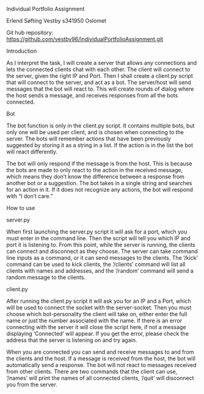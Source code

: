 Individual Portfolio Assignment

Erlend Søfting Vestby
s341950
Oslomet

Git hub repository:
https://github.com/vestby96/IndividualPortfolioAssignment.git


Introduction

As I interpret the task, I will create a server that allows any connections and lets the connected clients chat with each other. The client will connect to the server, given the right IP and Port. Then I shall create a client.py script that will connect to the server, and act as a bot. The server/host will send messages that the bot will react to. This will create rounds of dialog where the host sends a message, and receives responses from all the bots connected.

Bot

The bot function is only in the client.py script. It contains multiple bots, but only one will be used per client, and is chosen when connecting to the server. The bots will remember actions that have been previously suggested by storing it as a string in a list. If the action is in the list the bot will react differently.

The bot will only respond if the message is from the host. This is because the bots are made to only react to the action in the received message, which means they don’t know the difference between a response from another bot or a suggestion.
The bot takes in a single string and searches for an action in it. If it does not recognize any actions, the bot will respond with “I don’t care.” 

How to use

server.py

When first launching the server.py script it will ask for a port, which you must enter in the command line. Then the script will tell you which IP and port it is listening to. From this point, while the server is running, the clients can connect and disconnect as they choose. 
The server can take command line inputs as a command, or it can send messages to the clients. The ‘/kick’ command can be used to kick clients, the ‘/clients’ command will list all clients with names and addresses, and the ‘/random’ command will send a random message to the clients.

client.py

After running the client.py script it will ask you for an IP and a Port, which will be used to connect the socket with the server-socket. Then you must choose which bot-personality the client will take on, either enter the full name or just the number associated with the name. If there is an error connecting with the server it will close the script here, if not a message displaying ‘Connected’ will appear. If you get the error, please check the address that the server is listening on and try again.

When you are connected you can send and receive messages to and from the clients and the host. If a message is received from the host, the bot will automatically send a response. The bot will not react to messages received from other clients. There are two commands that the client can use, ‘/names’ will print the names of all connected clients, ‘/quit’ will disconnect you from the server.
